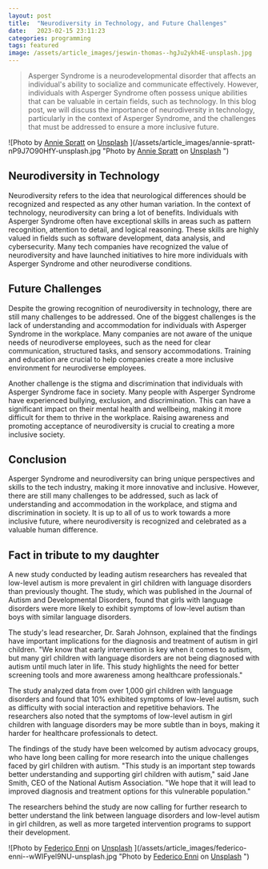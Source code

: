 ```yaml
---
layout: post
title:  "Neurodiversity in Technology, and Future Challenges"
date:   2023-02-15 23:11:23
categories: programming
tags: featured
image: /assets/article_images/jeswin-thomas--hgJu2ykh4E-unsplash.jpg
---
```


>  Asperger Syndrome is a neurodevelopmental disorder that affects an individual's ability to socialize and communicate effectively. However, individuals with Asperger Syndrome often possess unique abilities that can be valuable in certain fields, such as technology. In this blog post, we will discuss the importance of neurodiversity in technology, particularly in the context of Asperger Syndrome, and the challenges that must be addressed to ensure a more inclusive future.


![Photo by <a href="https://unsplash.com/pt-br/@anniespratt?utm_source=unsplash&utm_medium=referral&utm_content=creditCopyText">Annie Spratt</a> on <a href="https://unsplash.com/photos/nP9J7O90HfY?utm_source=unsplash&utm_medium=referral&utm_content=creditCopyText">Unsplash</a>
  ](/assets/article_images/annie-spratt-nP9J7O90HfY-unsplash.jpg "Photo by <a href="https://unsplash.com/pt-br/@anniespratt?utm_source=unsplash&utm_medium=referral&utm_content=creditCopyText">Annie Spratt</a> on <a href="https://unsplash.com/photos/nP9J7O90HfY?utm_source=unsplash&utm_medium=referral&utm_content=creditCopyText">Unsplash</a>
  ")

## Neurodiversity in Technology

Neurodiversity refers to the idea that neurological differences should be recognized and respected as any other human variation. In the context of technology, neurodiversity can bring a lot of benefits. Individuals with Asperger Syndrome often have exceptional skills in areas such as pattern recognition, attention to detail, and logical reasoning. These skills are highly valued in fields such as software development, data analysis, and cybersecurity. Many tech companies have recognized the value of neurodiversity and have launched initiatives to hire more individuals with Asperger Syndrome and other neurodiverse conditions.

## Future Challenges

Despite the growing recognition of neurodiversity in technology, there are still many challenges to be addressed. One of the biggest challenges is the lack of understanding and accommodation for individuals with Asperger Syndrome in the workplace. Many companies are not aware of the unique needs of neurodiverse employees, such as the need for clear communication, structured tasks, and sensory accommodations. Training and education are crucial to help companies create a more inclusive environment for neurodiverse employees.

Another challenge is the stigma and discrimination that individuals with Asperger Syndrome face in society. Many people with Asperger Syndrome have experienced bullying, exclusion, and discrimination. This can have a significant impact on their mental health and wellbeing, making it more difficult for them to thrive in the workplace. Raising awareness and promoting acceptance of neurodiversity is crucial to creating a more inclusive society.

## Conclusion

Asperger Syndrome and neurodiversity can bring unique perspectives and skills to the tech industry, making it more innovative and inclusive. However, there are still many challenges to be addressed, such as lack of understanding and accommodation in the workplace, and stigma and discrimination in society. It is up to all of us to work towards a more inclusive future, where neurodiversity is recognized and celebrated as a valuable human difference.

## Fact in tribute to my daughter

A new study conducted by leading autism researchers has revealed that low-level autism is more prevalent in girl children with language disorders than previously thought. The study, which was published in the Journal of Autism and Developmental Disorders, found that girls with language disorders were more likely to exhibit symptoms of low-level autism than boys with similar language disorders.

The study's lead researcher, Dr. Sarah Johnson, explained that the findings have important implications for the diagnosis and treatment of autism in girl children. "We know that early intervention is key when it comes to autism, but many girl children with language disorders are not being diagnosed with autism until much later in life. This study highlights the need for better screening tools and more awareness among healthcare professionals."

The study analyzed data from over 1,000 girl children with language disorders and found that 10% exhibited symptoms of low-level autism, such as difficulty with social interaction and repetitive behaviors. The researchers also noted that the symptoms of low-level autism in girl children with language disorders may be more subtle than in boys, making it harder for healthcare professionals to detect.

The findings of the study have been welcomed by autism advocacy groups, who have long been calling for more research into the unique challenges faced by girl children with autism. "This study is an important step towards better understanding and supporting girl children with autism," said Jane Smith, CEO of the National Autism Association. "We hope that it will lead to improved diagnosis and treatment options for this vulnerable population."

The researchers behind the study are now calling for further research to better understand the link between language disorders and low-level autism in girl children, as well as more targeted intervention programs to support their development.

![Photo by <a href="https://unsplash.com/@kingrawen?utm_source=unsplash&utm_medium=referral&utm_content=creditCopyText">Federico Enni</a> on <a href="https://unsplash.com/photos/-wWIFyel9NU?utm_source=unsplash&utm_medium=referral&utm_content=creditCopyText">Unsplash</a>
  ](/assets/article_images/federico-enni--wWIFyel9NU-unsplash.jpg "Photo by <a href="https://unsplash.com/@kingrawen?utm_source=unsplash&utm_medium=referral&utm_content=creditCopyText">Federico Enni</a> on <a href="https://unsplash.com/photos/-wWIFyel9NU?utm_source=unsplash&utm_medium=referral&utm_content=creditCopyText">Unsplash</a>
  ")